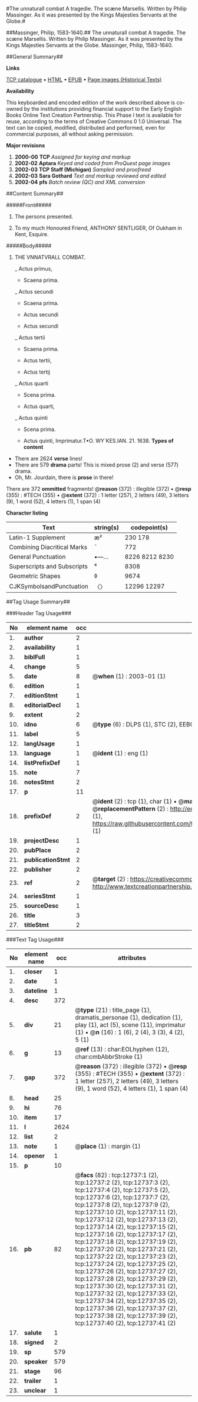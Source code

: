 #The unnaturall combat A tragedie. The scæne Marsellis. Written by Philip Massinger. As it was presented by the Kings Majesties Servants at the Globe.#

##Massinger, Philip, 1583-1640.##
The unnaturall combat A tragedie. The scæne Marsellis. Written by Philip Massinger. As it was presented by the Kings Majesties Servants at the Globe.
Massinger, Philip, 1583-1640.

##General Summary##

**Links**

[TCP catalogue](http://www.ota.ox.ac.uk/tcp/)  • 
[HTML](http://tei.it.ox.ac.uk/tcp/Texts-HTML/free/A07/A07248.html)  • 
[EPUB](http://tei.it.ox.ac.uk/tcp/Texts-EPUB/free/A07/A07248.epub) • 
[Page images (Historical Texts)](https://data.historicaltexts.jisc.ac.uk/view?pubId=eebo-99847683e&pageId=eebo-99847683e-12737-1)

**Availability**

This keyboarded and encoded edition of the
	       work described above is co-owned by the institutions
	       providing financial support to the Early English Books
	       Online Text Creation Partnership. This Phase I text is
	       available for reuse, according to the terms of Creative
	       Commons 0 1.0 Universal. The text can be copied,
	       modified, distributed and performed, even for
	       commercial purposes, all without asking permission.

**Major revisions**

1. __2000-00__ __TCP__ *Assigned for keying and markup*
1. __2002-02__ __Aptara__ *Keyed and coded from ProQuest page images*
1. __2002-03__ __TCP Staff (Michigan)__ *Sampled and proofread*
1. __2002-03__ __Sara Gothard__ *Text and markup reviewed and edited*
1. __2002-04__ __pfs__ *Batch review (QC) and XML conversion*

##Content Summary##

#####Front#####

1. The persons presented.

1. To my much Honoured
Friend,
ANTHONY SENTLIGER,
Of Oukham in Kent, Esquire.

#####Body#####

1. THE
VNNATVRALL
COMBAT.

    _ Actus primus,

      * Scaena prima.

    _ Actus secundi

      * Scaena prima.

      * Actus secundi

      * Actus secundi

    _ Actus tertii

      * Scaena prima.

      * Actus tertii,

      * Actus tertij

    _ Actus quarti

      * Scena prima.

      * Actus quarti,

    _ Actus quinti

      * Scena prima.

      * Actus quinti,
Imprimatur.T•O. WY`KES.IAN. 21. 1638.
**Types of content**

  * There are 2624 **verse** lines!
  * There are 579 **drama** parts! This is mixed prose (2) and verse (577) drama.
  * Oh, Mr. Jourdain, there is **prose** in there!

There are 372 **ommitted** fragments! 
 @__reason__ (372) : illegible (372)  •  @__resp__ (355) : #TECH (355)  •  @__extent__ (372) : 1 letter (257), 2 letters (49), 3 letters (9), 1 word (52), 4 letters (1), 1 span (4)

**Character listing**


|Text|string(s)|codepoint(s)|
|---|---|---|
|Latin-1 Supplement|æ²|230 178|
|Combining             Diacritical Marks|̄|772|
|General Punctuation|•—…|8226 8212 8230|
|Superscripts             and Subscripts|⁴|8308|
|Geometric Shapes|◊|9674|
|CJKSymbolsandPunctuation|〈〉|12296 12297|

##Tag Usage Summary##

###Header Tag Usage###

|No|element name|occ|attributes|
|---|---|---|---|
|1.|__author__|2||
|2.|__availability__|1||
|3.|__biblFull__|1||
|4.|__change__|5||
|5.|__date__|8| @__when__ (1) : 2003-01 (1)|
|6.|__edition__|1||
|7.|__editionStmt__|1||
|8.|__editorialDecl__|1||
|9.|__extent__|2||
|10.|__idno__|6| @__type__ (6) : DLPS (1), STC (2), EEBO-CITATION (1), PROQUEST (1), VID (1)|
|11.|__label__|5||
|12.|__langUsage__|1||
|13.|__language__|1| @__ident__ (1) : eng (1)|
|14.|__listPrefixDef__|1||
|15.|__note__|7||
|16.|__notesStmt__|2||
|17.|__p__|11||
|18.|__prefixDef__|2| @__ident__ (2) : tcp (1), char (1)  •  @__matchPattern__ (2) : ([0-9\-]+):([0-9IVX]+) (1), (.+) (1)  •  @__replacementPattern__ (2) : http://eebo.chadwyck.com/downloadtiff?vid=$1&page=$2 (1), https://raw.githubusercontent.com/textcreationpartnership/Texts/master/tcpchars.xml#$1 (1)|
|19.|__projectDesc__|1||
|20.|__pubPlace__|2||
|21.|__publicationStmt__|2||
|22.|__publisher__|2||
|23.|__ref__|2| @__target__ (2) : https://creativecommons.org/publicdomain/zero/1.0/ (1), http://www.textcreationpartnership.org/docs/. (1)|
|24.|__seriesStmt__|1||
|25.|__sourceDesc__|1||
|26.|__title__|3||
|27.|__titleStmt__|2||


###Text Tag Usage###

|No|element name|occ|attributes|
|---|---|---|---|
|1.|__closer__|1||
|2.|__date__|1||
|3.|__dateline__|1||
|4.|__desc__|372||
|5.|__div__|21| @__type__ (21) : title_page (1), dramatis_personae (1), dedication (1), play (1), act (5), scene (11), imprimatur (1)  •  @__n__ (16) : 1 (6), 2 (4), 3 (3), 4 (2), 5 (1)|
|6.|__g__|13| @__ref__ (13) : char:EOLhyphen (12), char:cmbAbbrStroke (1)|
|7.|__gap__|372| @__reason__ (372) : illegible (372)  •  @__resp__ (355) : #TECH (355)  •  @__extent__ (372) : 1 letter (257), 2 letters (49), 3 letters (9), 1 word (52), 4 letters (1), 1 span (4)|
|8.|__head__|25||
|9.|__hi__|76||
|10.|__item__|17||
|11.|__l__|2624||
|12.|__list__|2||
|13.|__note__|1| @__place__ (1) : margin (1)|
|14.|__opener__|1||
|15.|__p__|10||
|16.|__pb__|82| @__facs__ (82) : tcp:12737:1 (2), tcp:12737:2 (2), tcp:12737:3 (2), tcp:12737:4 (2), tcp:12737:5 (2), tcp:12737:6 (2), tcp:12737:7 (2), tcp:12737:8 (2), tcp:12737:9 (2), tcp:12737:10 (2), tcp:12737:11 (2), tcp:12737:12 (2), tcp:12737:13 (2), tcp:12737:14 (2), tcp:12737:15 (2), tcp:12737:16 (2), tcp:12737:17 (2), tcp:12737:18 (2), tcp:12737:19 (2), tcp:12737:20 (2), tcp:12737:21 (2), tcp:12737:22 (2), tcp:12737:23 (2), tcp:12737:24 (2), tcp:12737:25 (2), tcp:12737:26 (2), tcp:12737:27 (2), tcp:12737:28 (2), tcp:12737:29 (2), tcp:12737:30 (2), tcp:12737:31 (2), tcp:12737:32 (2), tcp:12737:33 (2), tcp:12737:34 (2), tcp:12737:35 (2), tcp:12737:36 (2), tcp:12737:37 (2), tcp:12737:38 (2), tcp:12737:39 (2), tcp:12737:40 (2), tcp:12737:41 (2)|
|17.|__salute__|1||
|18.|__signed__|2||
|19.|__sp__|579||
|20.|__speaker__|579||
|21.|__stage__|96||
|22.|__trailer__|1||
|23.|__unclear__|1||
